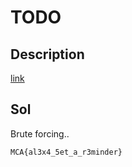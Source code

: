 # TODO

## Description
[link](http://138.247.13.110/)

## Sol

Brute forcing..

`MCA{al3x4_5et_a_r3minder}`


